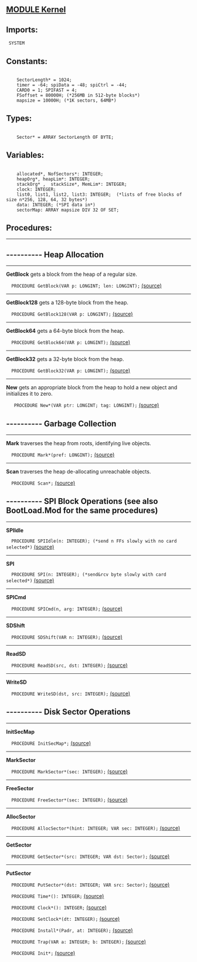 
## [MODULE Kernel](https://github.com/io-core/Kernel/blob/main/Kernel.Mod)

  ## Imports:
` SYSTEM`

## Constants:
```
 
    SectorLength* = 1024;
    timer = -64; spiData = -48; spiCtrl = -44;
    CARD0 = 1; SPIFAST = 4;
    FSoffset = 80000H; (*256MB in 512-byte blocks*)
    mapsize = 10000H; (*1K sectors, 64MB*)

```
## Types:
```
 
    Sector* = ARRAY SectorLength OF BYTE;

```
## Variables:
```
 
    allocated*, NofSectors*: INTEGER;
    heapOrg*, heapLim*: INTEGER; 
    stackOrg* ,  stackSize*, MemLim*: INTEGER;
    clock: INTEGER;
    list0, list1, list2, list3: INTEGER;  (*lists of free blocks of size n*256, 128, 64, 32 bytes*)
    data: INTEGER; (*SPI data in*)
    sectorMap: ARRAY mapsize DIV 32 OF SET;

```
## Procedures:
---
## ---------- Heap Allocation
---
**GetBlock** gets a block from the heap of a regular size. 

`  PROCEDURE GetBlock(VAR p: LONGINT; len: LONGINT);` [(source)](https://github.com/io-orig/System/blob/main/Kernel.Mod#L54)

---
**GetBlock128** gets a 128-byte block from the heap.

`  PROCEDURE GetBlock128(VAR p: LONGINT);` [(source)](https://github.com/io-orig/System/blob/main/Kernel.Mod#L77)

---
**GetBlock64** gets a 64-byte block from the heap. 

`  PROCEDURE GetBlock64(VAR p: LONGINT);` [(source)](https://github.com/io-orig/System/blob/main/Kernel.Mod#L90)

---
**GetBlock32** gets a 32-byte block from the heap.

`  PROCEDURE GetBlock32(VAR p: LONGINT);` [(source)](https://github.com/io-orig/System/blob/main/Kernel.Mod#L103)

---
**New** gets an appropriate block from the heap to hold a new object and initializes it to zero. 

`   PROCEDURE New*(VAR ptr: LONGINT; tag: LONGINT);` [(source)](https://github.com/io-orig/System/blob/main/Kernel.Mod#L116)

## ---------- Garbage Collection
---
**Mark** traverses the heap from roots, identifying live objects. 

`  PROCEDURE Mark*(pref: LONGINT);` [(source)](https://github.com/io-orig/System/blob/main/Kernel.Mod#L139)

---
**Scan** traverses the heap de-allocating unreachable objects. 

`  PROCEDURE Scan*;` [(source)](https://github.com/io-orig/System/blob/main/Kernel.Mod#L164)

## ---------- SPI Block Operations (see also BootLoad.Mod for the same procedures)
---
**SPIIdle** 

`  PROCEDURE SPIIdle(n: INTEGER); (*send n FFs slowly with no card selected*)` [(source)](https://github.com/io-orig/System/blob/main/Kernel.Mod#L200)

---
**SPI** 

`  PROCEDURE SPI(n: INTEGER); (*send&rcv byte slowly with card selected*)` [(source)](https://github.com/io-orig/System/blob/main/Kernel.Mod#L212)

---
**SPICmd** 

`  PROCEDURE SPICmd(n, arg: INTEGER);` [(source)](https://github.com/io-orig/System/blob/main/Kernel.Mod#L222)

---
**SDShift** 

`  PROCEDURE SDShift(VAR n: INTEGER);` [(source)](https://github.com/io-orig/System/blob/main/Kernel.Mod#L238)

---
**ReadSD** 

`  PROCEDURE ReadSD(src, dst: INTEGER);` [(source)](https://github.com/io-orig/System/blob/main/Kernel.Mod#L250)

---
**WriteSD** 

`  PROCEDURE WriteSD(dst, src: INTEGER);` [(source)](https://github.com/io-orig/System/blob/main/Kernel.Mod#L268)

## ---------- Disk Sector Operations
---
**InitSecMap** 

`  PROCEDURE InitSecMap*;` [(source)](https://github.com/io-orig/System/blob/main/Kernel.Mod#L290)

---
**MarkSector** 

`  PROCEDURE MarkSector*(sec: INTEGER);` [(source)](https://github.com/io-orig/System/blob/main/Kernel.Mod#L300)

---
**FreeSector** 

`  PROCEDURE FreeSector*(sec: INTEGER);` [(source)](https://github.com/io-orig/System/blob/main/Kernel.Mod#L309)

---
**AllocSector** 

`  PROCEDURE AllocSector*(hint: INTEGER; VAR sec: INTEGER);` [(source)](https://github.com/io-orig/System/blob/main/Kernel.Mod#L318)

---
**GetSector** 

`  PROCEDURE GetSector*(src: INTEGER; VAR dst: Sector);` [(source)](https://github.com/io-orig/System/blob/main/Kernel.Mod#L332)

---
**PutSector** 

`  PROCEDURE PutSector*(dst: INTEGER; VAR src: Sector);` [(source)](https://github.com/io-orig/System/blob/main/Kernel.Mod#L342)


`  PROCEDURE Time*(): INTEGER;` [(source)](https://github.com/io-orig/System/blob/main/Kernel.Mod#L350)


`  PROCEDURE Clock*(): INTEGER;` [(source)](https://github.com/io-orig/System/blob/main/Kernel.Mod#L355)


`  PROCEDURE SetClock*(dt: INTEGER);` [(source)](https://github.com/io-orig/System/blob/main/Kernel.Mod#L359)


`  PROCEDURE Install*(Padr, at: INTEGER);` [(source)](https://github.com/io-orig/System/blob/main/Kernel.Mod#L363)


`  PROCEDURE Trap(VAR a: INTEGER; b: INTEGER);` [(source)](https://github.com/io-orig/System/blob/main/Kernel.Mod#L367)


`  PROCEDURE Init*;` [(source)](https://github.com/io-orig/System/blob/main/Kernel.Mod#L375)

